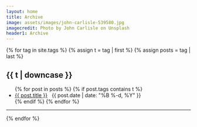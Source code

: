 ```yaml
---
layout: home
title: Archive
image: assets/images/john-carlisle-539580.jpg
imagecredit: Photo by John Carlisle on Unsplash
header1: Archive
---
```

{% for tag in site.tags %}
{% assign t = tag | first %}
{% assign posts = tag | last %}

<h2>{{ t | downcase }}</h2>

<ul>
{% for post in posts %}
  {% if post.tags contains t %}
  <li>
        <a href="{{ post.url | absolute_url}}">{{ post.title }}</a>
        &nbsp; 
        <span>{{ post.date | date: "%B %-d, %Y"  }}
        </span>
        
  </li>
  {% endif %}
{% endfor %}
</ul>

<hr>

{% endfor %}